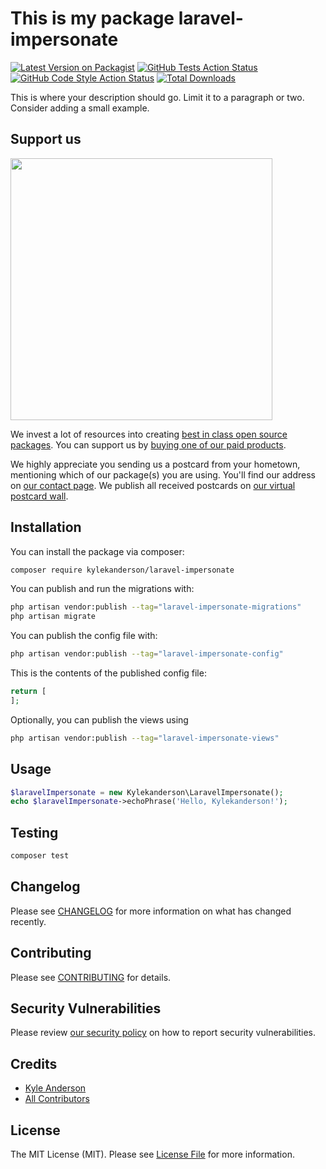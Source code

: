 # This is my package laravel-impersonate

[![Latest Version on Packagist](https://img.shields.io/packagist/v/kylekanderson/laravel-impersonate.svg?style=flat-square)](https://packagist.org/packages/kylekanderson/laravel-impersonate)
[![GitHub Tests Action Status](https://img.shields.io/github/workflow/status/kylekanderson/laravel-impersonate/run-tests?label=tests)](https://github.com/kylekanderson/laravel-impersonate/actions?query=workflow%3Arun-tests+branch%3Amain)
[![GitHub Code Style Action Status](https://img.shields.io/github/workflow/status/kylekanderson/laravel-impersonate/Fix%20PHP%20code%20style%20issues?label=code%20style)](https://github.com/kylekanderson/laravel-impersonate/actions?query=workflow%3A"Fix+PHP+code+style+issues"+branch%3Amain)
[![Total Downloads](https://img.shields.io/packagist/dt/kylekanderson/laravel-impersonate.svg?style=flat-square)](https://packagist.org/packages/kylekanderson/laravel-impersonate)

This is where your description should go. Limit it to a paragraph or two. Consider adding a small example.

## Support us

[<img src="https://github-ads.s3.eu-central-1.amazonaws.com/laravel-impersonate.jpg?t=1" width="419px" />](https://spatie.be/github-ad-click/laravel-impersonate)

We invest a lot of resources into creating [best in class open source packages](https://spatie.be/open-source). You can support us by [buying one of our paid products](https://spatie.be/open-source/support-us).

We highly appreciate you sending us a postcard from your hometown, mentioning which of our package(s) you are using. You'll find our address on [our contact page](https://spatie.be/about-us). We publish all received postcards on [our virtual postcard wall](https://spatie.be/open-source/postcards).

## Installation

You can install the package via composer:

```bash
composer require kylekanderson/laravel-impersonate
```

You can publish and run the migrations with:

```bash
php artisan vendor:publish --tag="laravel-impersonate-migrations"
php artisan migrate
```

You can publish the config file with:

```bash
php artisan vendor:publish --tag="laravel-impersonate-config"
```

This is the contents of the published config file:

```php
return [
];
```

Optionally, you can publish the views using

```bash
php artisan vendor:publish --tag="laravel-impersonate-views"
```

## Usage

```php
$laravelImpersonate = new Kylekanderson\LaravelImpersonate();
echo $laravelImpersonate->echoPhrase('Hello, Kylekanderson!');
```

## Testing

```bash
composer test
```

## Changelog

Please see [CHANGELOG](CHANGELOG.md) for more information on what has changed recently.

## Contributing

Please see [CONTRIBUTING](CONTRIBUTING.md) for details.

## Security Vulnerabilities

Please review [our security policy](../../security/policy) on how to report security vulnerabilities.

## Credits

- [Kyle Anderson](https://github.com/kylekanderson)
- [All Contributors](../../contributors)

## License

The MIT License (MIT). Please see [License File](LICENSE.md) for more information.
